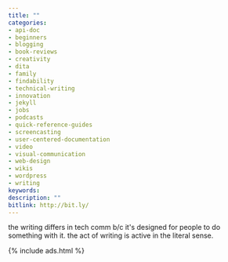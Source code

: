 ```yaml
---
title: ""
categories:
- api-doc
- beginners
- blogging
- book-reviews
- creativity
- dita
- family
- findability
- technical-writing
- innovation
- jekyll
- jobs
- podcasts
- quick-reference-guides
- screencasting
- user-centered-documentation
- video
- visual-communication
- web-design
- wikis
- wordpress
- writing
keywords:
description: ""
bitlink: http://bit.ly/
---
```


the writing differs in tech comm b/c it's designed for people to do something with it. the act of writing is active in the literal sense.

{% include ads.html %}
